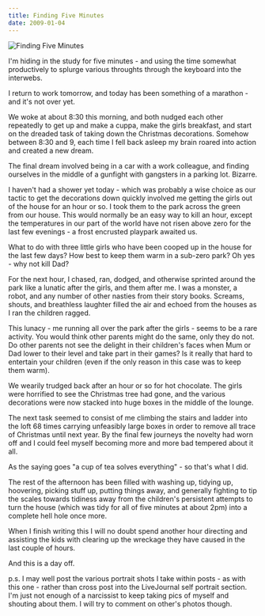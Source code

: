 ```yaml
---
title: Finding Five Minutes
date: 2009-01-04
---
```


![Finding Five Minutes](https://source.unsplash.com/_nRpqIBM40Q/1600x900)

I'm hiding in the study for five minutes - and using the time somewhat productively to splurge various throughts through the keyboard into the interwebs.

I return to work tomorrow, and today has been something of a marathon - and it's not over yet.

We woke at about 8:30 this morning, and both nudged each other repeatedly to get up and make a cuppa, make the girls breakfast, and start on the dreaded task of taking down the Christmas decorations. Somehow between 8:30 and 9, each time I fell back asleep my brain roared into action and created a new dream.

The final dream involved being in a car with a work colleague, and finding ourselves in the middle of a gunfight with gangsters in a parking lot. Bizarre.

I haven't had a shower yet today - which was probably a wise choice as our tactic to get the decorations down quickly involved me getting the girls out of the house for an hour or so. I took them to the park across the green from our house. This would normally be an easy way to kill an hour, except the temperatures in our part of the world have not risen above zero for the last few evenings - a frost encrusted playpark awaited us.

What to do with three little girls who have been cooped up in the house for the last few days? How best to keep them warm in a sub-zero park? Oh yes - why not kill Dad?

For the next hour, I chased, ran, dodged, and otherwise sprinted around the park like a lunatic after the girls, and them after me. I was a monster, a robot, and any number of other nasties from their story books. Screams, shouts, and breathless laughter filled the air and echoed from the houses as I ran the children ragged.

This lunacy - me running all over the park after the girls - seems to be a rare activity. You would think other parents might do the same, only they do not. Do other parents not see the delight in their children's faces when Mum or Dad lower to their level and take part in their games? Is it really that hard to entertain your children (even if the only reason in this case was to keep them warm).

We wearily trudged back after an hour or so for hot chocolate. The girls were horrified to see the Christmas tree had gone, and the various decorations were now stacked into huge boxes in the middle of the lounge.

The next task seemed to consist of me climbing the stairs and ladder into the loft 68 times carrying unfeasibly large boxes in order to remove all trace of Christmas until next year. By the final few journeys the novelty had worn off and I could feel myself becoming more and more bad tempered about it all.

As the saying goes "a cup of tea solves everything" - so that's what I did.

The rest of the afternoon has been filled with washing up, tidying up, hoovering, picking stuff up, putting things away, and generally fighting to tip the scales towards tidiness away from the children's persistent attempts to turn the house (which was tidy for all of five minutes at about 2pm) into a complete hell hole once more.

When I finish writing this I will no doubt spend another hour directing and assisting the kids with clearing up the wreckage they have caused in the last couple of hours.

And this is a day off.

p.s. I may well post the various portrait shots I take within posts - as with this one - rather than cross post into the LiveJournal self portrait section. I'm just not enough of a narcissist to keep taking pics of myself and shouting about them. I will try to comment on other's photos though.